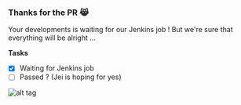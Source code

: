 ### Thanks for the PR 😹

Your developments is waiting for our Jenkins job !
But we're sure that everything will be alright ...

**Tasks**
- [x] Waiting for Jenkins job
- [ ] Passed ? (Jei is hoping for yes)

![alt tag](https://pbs.twimg.com/profile_images/623523471314718720/-WnXrLJf_400x400.jpg)